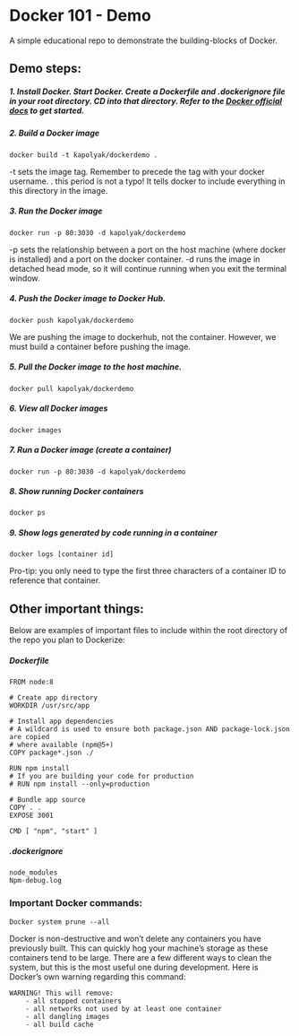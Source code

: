 # Docker 101 - Demo

A simple educational repo to demonstrate the building-blocks of Docker.

## Demo steps:

##### 1. Install Docker. Start Docker. Create a Dockerfile and .dockerignore file in your root directory. CD into that directory. Refer to the [Docker official docs](https://docs.docker.com/get-started/) to get started.

##### 2. Build a Docker image
```
docker build -t kapolyak/dockerdemo .
```

-t sets the image tag. Remember to precede the tag with your docker username. 
. this period is not a typo! It tells docker to include everything in this directory in the image. 

##### 3. Run the Docker image
```
docker run -p 80:3030 -d kapolyak/dockerdemo
```

-p sets the relationship between a port on the host machine (where docker is installed) and a port on the docker container. 
-d runs the image in detached head mode, so it will continue running when you exit the terminal window.

##### 4. Push the Docker image to Docker Hub.
```
docker push kapolyak/dockerdemo
```

We are pushing the image to dockerhub, not the container. However, we must build a container before pushing the image. 


##### 5. Pull the Docker image to the host machine.
```
docker pull kapolyak/dockerdemo
```

##### 6. View all Docker images 
```
docker images
```

##### 7. Run a Docker image (create a container)
```
docker run -p 80:3030 -d kapolyak/dockerdemo
```

##### 8. Show running Docker containers
```
docker ps
```

##### 9. Show logs generated by code running in a container
```
docker logs [container id]
```

Pro-tip: you only need to type the first three characters of a container ID to reference that container. 

## Other important things:

Below are examples of important files to include within the root directory of the repo you plan to Dockerize:

##### Dockerfile

```
FROM node:8

# Create app directory
WORKDIR /usr/src/app

# Install app dependencies
# A wildcard is used to ensure both package.json AND package-lock.json are copied
# where available (npm@5+)
COPY package*.json ./

RUN npm install
# If you are building your code for production
# RUN npm install --only=production

# Bundle app source
COPY . .
EXPOSE 3001

CMD [ "npm", "start" ]
```

##### .dockerignore

```
node_modules
Npm-debug.log
```

### Important Docker commands:

```
Docker system prune --all
```

Docker is non-destructive and won’t delete any containers you have previously built. This can quickly hog your machine’s storage as these containers tend to be large. There are a few different ways to clean the system, but this is the most useful one during development. Here is Docker’s own warning regarding this command:

	WARNING! This will remove:
		- all stopped containers
		- all networks not used by at least one container
		- all dangling images
		- all build cache
